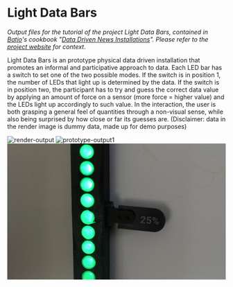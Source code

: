 # Light Data Bars
*Output files for the tutorial of the project Light Data Bars, contained in [Batjo](http://batjo.eu)'s cookbook "[Data Driven News Installations](http://batjo.eu/cookbook/light-bars/)". Please refer to the [project website](http://batjo.eu/cookbook) for context*.

Light Data Bars is an prototype physical data driven installation that promotes an informal and participative approach to data. Each LED bar has a switch to set one of the two possible modes. If the switch is in position 1, the number of LEDs that light up is determined by the data. If the switch is in position two, the participant has to try and guess the correct data value by applying an amount of force on a sensor (more force = higher value) and the LEDs light up accordingly to such value. In the interaction, the user is both grasping a general feel of quantities through a non-visual sense, while also being surprised by how close or far its guesses are.
(Disclaimer: data in the render image is dummy data, made up for demo purposes)

![render-output](/final-output.png)
![prototype-output1](/prototype-output1.png)
![prototype-output2](/prototype-output2.png)
